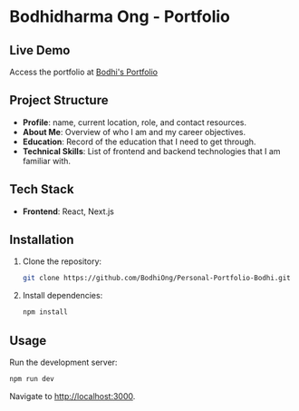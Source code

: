 # Bodhidharma Ong - Portfolio

## Live Demo

Access the portfolio at [Bodhi's Portfolio](https://bodhi-ong.vercel.app/)

## Project Structure

- **Profile**: name, current location, role, and contact resources.
- **About Me**: Overview of who I am and my career objectives.
- **Education**: Record of the education that I need to get through.
- **Technical Skills**: List of frontend and backend technologies that I am familiar with. 

## Tech Stack

- **Frontend**: React, Next.js

## Installation

1. Clone the repository:
   ```bash
   git clone https://github.com/BodhiOng/Personal-Portfolio-Bodhi.git
   ```
2. Install dependencies:
   ```bash
   npm install
   ```

## Usage

Run the development server:
```bash
npm run dev
```
Navigate to [http://localhost:3000](http://localhost:3000).
